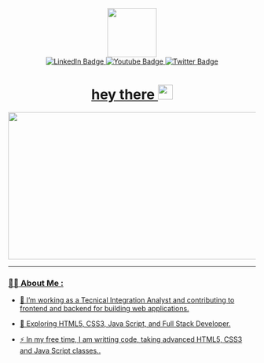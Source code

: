<div id="header" align="center">
<img src="https://media.giphy.com/media/M9gbBd9nbDrOTu1Mqx/giphy.gif" width="100"/> 
<div id="badges">
<a href="https://www.linkedin.com/feed/">
<img src="https://img.shields.io/badge/LinkedIn-blue?style=for-the-badge&logo=linkedin&logoColor=white" alt="LinkedIn Badge"/>
<a href="https://www.youtube.com/watch?v=9gTw2EDkaDQ">
<img src="https://img.shields.io/badge/YouTube-red?style=for-the-badge&logo=youtube&logoColor=white" alt="Youtube Badge"/>
<a href="https://twitter.com/home">
<img src="https://img.shields.io/badge/Twitter-blue?style=for-the-badge&logo=twitter&logoColor=white" alt="Twitter Badge"/>
</div>
<img src="https://komarev.com/ghpvc/?username=80Duce&style=flat-square&color=blue" alt=""/>
 <h1>
  hey there
  <img src="https://media.giphy.com/media/hvRJCLFzcasrR4ia7z/giphy.gif" width="30px"/>
</h1>
 <div align="left">
  <img src="https://media.giphy.com/media/dWesBcTLavkZuG35MI/giphy.gif" width="600" height="300"/>
  
  
  
  
---
  
### :woman_technologist: About Me :
 
- :telescope: I’m working as a Tecnical Integration Analyst and contributing to frontend and backend for building web applications.

- :seedling: Exploring HTML5, CSS3, Java Script, and Full Stack Developer.

- :zap: In my free time, I am writting code, taking advanced HTML5, CSS3 and Java Script classes..


 
</div>
 

</div>



<!---
80Duce/80Duce is a ✨ special ✨ repository because its `README.md` (this file) appears on your GitHub profile.
You can click the Preview link to take a look at your changes.
--->
